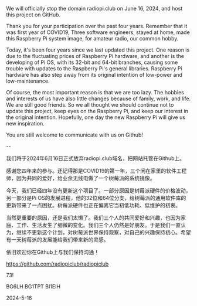 We will officially stop the domain radiopi.club on June 16, 2024, and host this project on GitHub.

Thank you for your participation over the past four years. Remember that it was first year of COVID19, Three software engineers, stayed at home, made this Raspberry Pi system image, for amateur radio,  our common hobby.

Today, it's been four years since we last updated this project. One reason is due to the fluctuating prices of Raspberry Pi hardware, and another is the developing of Pi OS, with its 32-bit and 64-bit branches, causing some trouble with updates to the Raspberry Pi's general libraries. Raspberry Pi hardware has also step away from its original intention of low-power and low-maintenance.

Of course, the most important reason is that we are too lazy. The hobbies and interests of us have also little changes because of family, work, and life. We are still good friends. So we all thought we should continue not to update this project, keep eyes on the Raspberry Pi, and keep our interest in the original intention. Hopefully, one day the new Raspberry Pi will give us new inspiration.
 
You are still welcome to communicate with us on Github!

--

我们将于2024年6月16日正式放弃radiopi.club域名，把网站托管在Github上。

感谢您四年来的参与。还记得那是COVID19的第一年，三个闲在家里的软件工程师，因为共同的爱好，给业余无线电做了一个树莓派的系统镜像。

今天，我们已经四年没有更新这个项目了。一部分原因是树莓派硬件的价格波动，另一部分是Pi OS的发展进程，他的32位和64位分支，给树莓派的通用软件库的更新带来了一点困扰。树莓派硬件也正在偏离它当初低功耗、低维护的初衷。

当然更重要的原因，还是我们太懒了。我们三个人的共同爱好和兴趣，也因为家庭、工作、生活发生了细微的变化。我们三个人仍然是好朋友。于是我们一直认为，继续不更新这个计划，对树莓派世界保持观察，对自己的兴趣保持初心。希望有一天树莓派的发展能给我们带来新的灵感。

依旧欢迎你在Github上与我们保持沟通！


<p><a href="https://github.com/radiopiclub/radiopiclub">https://github.com/radiopiclub/radiopiclub<a/></p>

<p>73!</p>

<p>BG6LH BG1TPT BI1EIH</p>

<p>2024-5-16</p>
